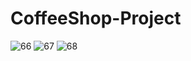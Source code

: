 # CoffeeShop-Project
![66](https://user-images.githubusercontent.com/56322167/214582424-b7b73a69-d613-49ad-ae73-1d15a47143eb.png)
![67](https://user-images.githubusercontent.com/56322167/214582492-79b353dc-d345-40d5-929e-8f3e89efbf1d.png)
![68](https://user-images.githubusercontent.com/56322167/214582581-797d9fc7-b547-436a-be16-5403a7feb36b.png)
